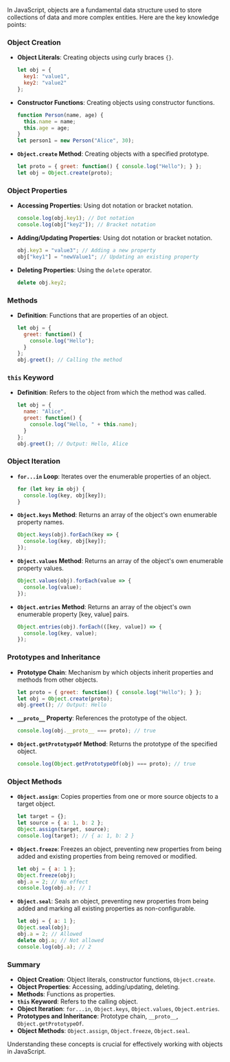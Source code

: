 In JavaScript, objects are a fundamental data structure used to store collections of data and more complex entities. Here are the key knowledge points:

### Object Creation
- **Object Literals**: Creating objects using curly braces `{}`.
  ```javascript
  let obj = {
    key1: "value1",
    key2: "value2"
  };
  ```
- **Constructor Functions**: Creating objects using constructor functions.
  ```javascript
  function Person(name, age) {
    this.name = name;
    this.age = age;
  }
  let person1 = new Person("Alice", 30);
  ```
- **`Object.create` Method**: Creating objects with a specified prototype.
  ```javascript
  let proto = { greet: function() { console.log("Hello"); } };
  let obj = Object.create(proto);
  ```

### Object Properties
- **Accessing Properties**: Using dot notation or bracket notation.
  ```javascript
  console.log(obj.key1); // Dot notation
  console.log(obj["key2"]); // Bracket notation
  ```
- **Adding/Updating Properties**: Using dot notation or bracket notation.
  ```javascript
  obj.key3 = "value3"; // Adding a new property
  obj["key1"] = "newValue1"; // Updating an existing property
  ```
- **Deleting Properties**: Using the `delete` operator.
  ```javascript
  delete obj.key2;
  ```

### Methods
- **Definition**: Functions that are properties of an object.
  ```javascript
  let obj = {
    greet: function() {
      console.log("Hello");
    }
  };
  obj.greet(); // Calling the method
  ```

### `this` Keyword
- **Definition**: Refers to the object from which the method was called.
  ```javascript
  let obj = {
    name: "Alice",
    greet: function() {
      console.log("Hello, " + this.name);
    }
  };
  obj.greet(); // Output: Hello, Alice
  ```

### Object Iteration
- **`for...in` Loop**: Iterates over the enumerable properties of an object.
  ```javascript
  for (let key in obj) {
    console.log(key, obj[key]);
  }
  ```
- **`Object.keys` Method**: Returns an array of the object's own enumerable property names.
  ```javascript
  Object.keys(obj).forEach(key => {
    console.log(key, obj[key]);
  });
  ```
- **`Object.values` Method**: Returns an array of the object's own enumerable property values.
  ```javascript
  Object.values(obj).forEach(value => {
    console.log(value);
  });
  ```
- **`Object.entries` Method**: Returns an array of the object's own enumerable property [key, value] pairs.
  ```javascript
  Object.entries(obj).forEach(([key, value]) => {
    console.log(key, value);
  });
  ```

### Prototypes and Inheritance
- **Prototype Chain**: Mechanism by which objects inherit properties and methods from other objects.
  ```javascript
  let proto = { greet: function() { console.log("Hello"); } };
  let obj = Object.create(proto);
  obj.greet(); // Output: Hello
  ```
- **`__proto__` Property**: References the prototype of the object.
  ```javascript
  console.log(obj.__proto__ === proto); // true
  ```
- **`Object.getPrototypeOf` Method**: Returns the prototype of the specified object.
  ```javascript
  console.log(Object.getPrototypeOf(obj) === proto); // true
  ```

### Object Methods
- **`Object.assign`**: Copies properties from one or more source objects to a target object.
  ```javascript
  let target = {};
  let source = { a: 1, b: 2 };
  Object.assign(target, source);
  console.log(target); // { a: 1, b: 2 }
  ```
- **`Object.freeze`**: Freezes an object, preventing new properties from being added and existing properties from being removed or modified.
  ```javascript
  let obj = { a: 1 };
  Object.freeze(obj);
  obj.a = 2; // No effect
  console.log(obj.a); // 1
  ```
- **`Object.seal`**: Seals an object, preventing new properties from being added and marking all existing properties as non-configurable.
  ```javascript
  let obj = { a: 1 };
  Object.seal(obj);
  obj.a = 2; // Allowed
  delete obj.a; // Not allowed
  console.log(obj.a); // 2
  ```

### Summary
- **Object Creation**: Object literals, constructor functions, `Object.create`.
- **Object Properties**: Accessing, adding/updating, deleting.
- **Methods**: Functions as properties.
- **`this` Keyword**: Refers to the calling object.
- **Object Iteration**: `for...in`, `Object.keys`, `Object.values`, `Object.entries`.
- **Prototypes and Inheritance**: Prototype chain, `__proto__`, `Object.getPrototypeOf`.
- **Object Methods**: `Object.assign`, `Object.freeze`, `Object.seal`.

Understanding these concepts is crucial for effectively working with objects in JavaScript.